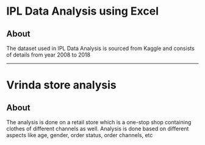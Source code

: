 # IPL Data Analysis using Excel

## About

The dataset used in IPL Data Analysis is sourced from Kaggle and consists of details from year 2008 to 2018

-------------------------------------------------------------------------------------------------------------------

# Vrinda store analysis

## About

The analysis is done on a retail store which is a one-stop shop containing clothes of different channels as well.
Analysis is done based on different aspects like age, gender, order status, order channels, etc
